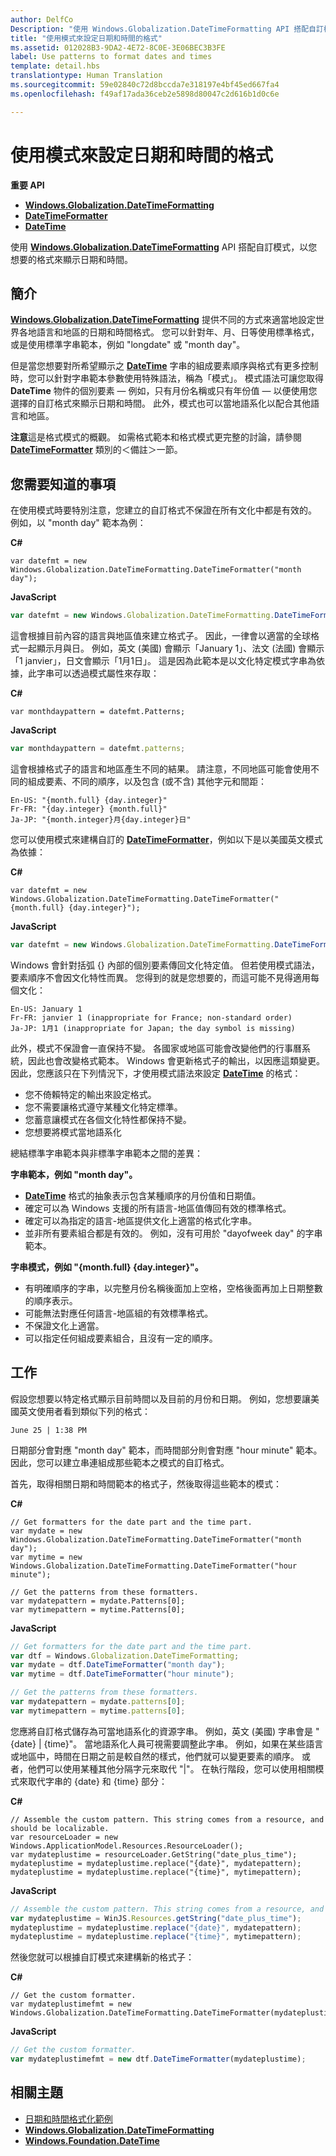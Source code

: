```yaml
---
author: DelfCo
Description: "使用 Windows.Globalization.DateTimeFormatting API 搭配自訂模式，以您想要的格式來顯示日期和時間。"
title: "使用模式來設定日期和時間的格式"
ms.assetid: 012028B3-9DA2-4E72-8C0E-3E06BEC3B3FE
label: Use patterns to format dates and times
template: detail.hbs
translationtype: Human Translation
ms.sourcegitcommit: 59e02840c72d8bccda7e318197e4bf45ed667fa4
ms.openlocfilehash: f49af17ada36ceb2e5898d80047c2d616b1d0c6e

---
```


# 使用模式來設定日期和時間的格式





**重要 API**

-   [**Windows.Globalization.DateTimeFormatting**](https://msdn.microsoft.com/library/windows/apps/br206859)
-   [**DateTimeFormatter**](https://msdn.microsoft.com/library/windows/apps/br206828)
-   [**DateTime**](https://msdn.microsoft.com/library/windows/apps/br206576)

使用 [**Windows.Globalization.DateTimeFormatting**](https://msdn.microsoft.com/library/windows/apps/br206859) API 搭配自訂模式，以您想要的格式來顯示日期和時間。

## <span id="Introduction"></span><span id="introduction"></span><span id="INTRODUCTION"></span>簡介


[**Windows.Globalization.DateTimeFormatting**](https://msdn.microsoft.com/library/windows/apps/br206859) 提供不同的方式來適當地設定世界各地語言和地區的日期和時間格式。 您可以針對年、月、日等使用標準格式，或是使用標準字串範本，例如 "longdate" 或 "month day"。

但是當您想要對所希望顯示之 [**DateTime**](https://msdn.microsoft.com/library/windows/apps/br206576) 字串的組成要素順序與格式有更多控制時，您可以針對字串範本參數使用特殊語法，稱為「模式」。 模式語法可讓您取得 **DateTime** 物件的個別要素 — 例如，只有月份名稱或只有年份值 — 以便使用您選擇的自訂格式來顯示日期和時間。 此外，模式也可以當地語系化以配合其他語言和地區。

**注意**這是格式模式的概觀。 如需格式範本和格式模式更完整的討論，請參閱 [**DateTimeFormatter**](https://msdn.microsoft.com/library/windows/apps/br206828) 類別的＜備註＞一節。

 

## <span id="What_you_need_to_know"></span><span id="what_you_need_to_know"></span><span id="WHAT_YOU_NEED_TO_KNOW"></span>您需要知道的事項


在使用模式時要特別注意，您建立的自訂格式不保證在所有文化中都是有效的。 例如，以 "month day" 範本為例：

**C#**
```CSharp
var datefmt = new Windows.Globalization.DateTimeFormatting.DateTimeFormatter("month day");
```
**JavaScript**
```JavaScript
var datefmt = new Windows.Globalization.DateTimeFormatting.DateTimeFormatter("month day");
```

這會根據目前內容的語言與地區值來建立格式子。 因此，一律會以適當的全球格式一起顯示月與日。 例如，英文 (美國) 會顯示「January 1」、法文 (法國) 會顯示「1 janvier」，日文會顯示「1月1日」。 這是因為此範本是以文化特定模式字串為依據，此字串可以透過模式屬性來存取：

**C#**
```CSharp
var monthdaypattern = datefmt.Patterns;
```
**JavaScript**
```JavaScript
var monthdaypattern = datefmt.patterns;
```

這會根據格式子的語言和地區產生不同的結果。 請注意，不同地區可能會使用不同的組成要素、不同的順序，以及包含 (或不含) 其他字元和間距：

``` syntax
En-US: "{month.full} {day.integer}"
Fr-FR: "{day.integer} {month.full}"
Ja-JP: "{month.integer}月{day.integer}日"
```

您可以使用模式來建構自訂的 [**DateTimeFormatter**](https://msdn.microsoft.com/library/windows/apps/br206828)，例如以下是以美國英文模式為依據：

**C#**
```CSharp
var datefmt = new Windows.Globalization.DateTimeFormatting.DateTimeFormatter("{month.full} {day.integer}");
```
**JavaScript**
```JavaScript
var datefmt = new Windows.Globalization.DateTimeFormatting.DateTimeFormatter("{month.full} {day.integer}");
```

Windows 會針對括弧 {} 內部的個別要素傳回文化特定值。 但若使用模式語法，要素順序不會因文化特性而異。 您得到的就是您想要的，而這可能不見得適用每個文化：

``` syntax
En-US: January 1
Fr-FR: janvier 1 (inappropriate for France; non-standard order)
Ja-JP: 1月1 (inappropriate for Japan; the day symbol is missing)
```

此外，模式不保證會一直保持不變。 各國家或地區可能會改變他們的行事曆系統，因此也會改變格式範本。 Windows 會更新格式子的輸出，以因應這類變更。 因此，您應該只在下列情況下，才使用模式語法來設定 [**DateTime**](https://msdn.microsoft.com/library/windows/apps/br206576) 的格式：

-   您不倚賴特定的輸出來設定格式。
-   您不需要讓格式遵守某種文化特定標準。
-   您蓄意讓模式在各個文化特性都保持不變。
-   您想要將模式當地語系化

總結標準字串範本與非標準字串範本之間的差異：

**字串範本，例如 "month day"。**

-   [**DateTime**](https://msdn.microsoft.com/library/windows/apps/br206576) 格式的抽象表示包含某種順序的月份值和日期值。
-   確定可以為 Windows 支援的所有語言-地區值傳回有效的標準格式。
-   確定可以為指定的語言-地區提供文化上適當的格式化字串。
-   並非所有要素組合都是有效的。 例如，沒有可用於 "dayofweek day" 的字串範本。

**字串模式，例如 "{month.full} {day.integer}"。**

-   有明確順序的字串，以完整月份名稱後面加上空格，空格後面再加上日期整數的順序表示。
-   可能無法對應任何語言-地區組的有效標準格式。
-   不保證文化上適當。
-   可以指定任何組成要素組合，且沒有一定的順序。

## <span id="Tasks"></span><span id="tasks"></span><span id="TASKS"></span>工作


假設您想要以特定格式顯示目前時間以及目前的月份和日期。 例如，您想要讓美國英文使用者看到類似下列的格式：

``` syntax
June 25 | 1:38 PM
```

日期部分會對應 "month day" 範本，而時間部分則會對應 "hour minute" 範本。 因此，您可以建立串連組成那些範本之模式的自訂格式。

首先，取得相關日期和時間範本的格式子，然後取得這些範本的模式：

**C#**
```CSharp
// Get formatters for the date part and the time part.
var mydate = new Windows.Globalization.DateTimeFormatting.DateTimeFormatter("month day");
var mytime = new Windows.Globalization.DateTimeFormatting.DateTimeFormatter("hour minute");

// Get the patterns from these formatters.
var mydatepattern = mydate.Patterns[0];
var mytimepattern = mytime.Patterns[0];
```
**JavaScript**
```JavaScript
// Get formatters for the date part and the time part.
var dtf = Windows.Globalization.DateTimeFormatting;
var mydate = dtf.DateTimeFormatter("month day");
var mytime = dtf.DateTimeFormatter("hour minute");

// Get the patterns from these formatters.
var mydatepattern = mydate.patterns[0];
var mytimepattern = mytime.patterns[0];
```

您應將自訂格式儲存為可當地語系化的資源字串。 例如，英文 (美國) 字串會是 "{date} | {time}"。 當地語系化人員可視需要調整此字串。 例如，如果在某些語言或地區中，時間在日期之前是較自然的樣式，他們就可以變更要素的順序。 或者，他們可以使用某種其他分隔字元來取代 "|"。 在執行階段，您可以使用相關模式來取代字串的 {date} 和 {time} 部分：

**C#**
```CSharp
// Assemble the custom pattern. This string comes from a resource, and should be localizable. 
var resourceLoader = new Windows.ApplicationModel.Resources.ResourceLoader();
var mydateplustime = resourceLoader.GetString("date_plus_time");
mydateplustime = mydateplustime.replace("{date}", mydatepattern);
mydateplustime = mydateplustime.replace("{time}", mytimepattern);
```
**JavaScript**
```JavaScript
// Assemble the custom pattern. This string comes from a resource, and should be localizable. 
var mydateplustime = WinJS.Resources.getString("date_plus_time");
mydateplustime = mydateplustime.replace("{date}", mydatepattern);
mydateplustime = mydateplustime.replace("{time}", mytimepattern);
```

然後您就可以根據自訂模式來建構新的格式子：

**C#**
```CSharp
// Get the custom formatter.
var mydateplustimefmt = new Windows.Globalization.DateTimeFormatting.DateTimeFormatter(mydateplustime);
```
**JavaScript**
```JavaScript
// Get the custom formatter.
var mydateplustimefmt = new dtf.DateTimeFormatter(mydateplustime);
```

## <span id="related_topics"></span>相關主題


* [日期和時間格式化範例](http://go.microsoft.com/fwlink/p/?LinkId=231618)
* [**Windows.Globalization.DateTimeFormatting**](https://msdn.microsoft.com/library/windows/apps/br206859)
* [**Windows.Foundation.DateTime**](https://msdn.microsoft.com/library/windows/apps/br206576)
 

 






<!--HONumber=Aug16_HO3-->


